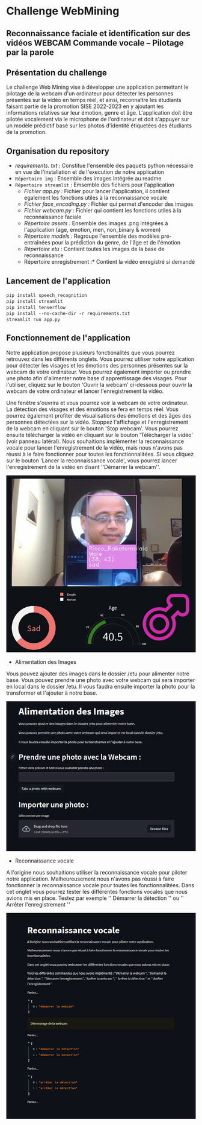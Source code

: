 # Challenge WebMining
## Reconnaissance faciale et identification sur des vidéos WEBCAM Commande vocale – Pilotage par la parole
## Présentation du challenge 

Le challenge Web Mining vise à développer une application permettant le pilotage de la webcam d'un ordinateur pour détecter les personnes présentes sur la vidéo en temps réel, et ainsi, reconnaître les étudiants faisant partie de la promotion SISE 2022-2023 en y ajoutant les informations relatives sur leur émotion, genre et âge. L'application doit être pilotée vocalement via le microphone de l'ordinateur et doit s'appuyer sur un modèle prédictif basé sur les photos d'identité étiquetées des étudiants de la promotion.

## Organisation du repository
- *requirements. txt :* Constitue l'ensemble des paquets python nécessaire en vue de l'installation et de l'execution de notre application
- `Répertoire img` : Ensemble des images intégrée au readme
- `Répertoire streamlit` : Emsemble des fichiers pour l'application
  - *Fichier app.py :* Fichier pour lancer l'application, il contient egalement les fonctions utiles à la reconnaissance vocale 
  - *Fichier face_encoding.py :* Fichier qui permet d'encoder des images
  - *Fichier webcam.py :* Fichier qui contient les fonctions utiles à la reconnaissance faciale
  - *Répertoire assets :* Ensemble des images .png intégrées à l'application (age, emotion, men, non_binary & women)
  - *Répertoire models :* Regroupe l'ensemble des modèles pré-entraînées pour la prédiction du genre, de l'âge et de l'émotion
  - *Répertoire etu :* Contient toutes les images de la base de reconnaissance
  - Répertoire enregistrement :* Contient la vidéo enregistré si demandé



## Lancement de l'application

```
pip install speech_recognition
pip install streamlit
pip install tenserflow
pip install --no-cache-dir -r requirements.txt
streamlit run app.py

```

## Fonctionnement de l'application

Notre application propose plusieurs fonctionalités que vous pourrez retrouvez dans les différents onglets. Vous pourrez utiliser notre application pour détecter les visages et les émotions des personnes présentes sur la webcam de votre ordinateur. Vous pourrez également importer ou prendre une photo afin d'alimenter notre base d'apprentissage des visages. Pour l'utiliser, cliquez sur le bouton 'Ouvrir la webcam' ci-dessous pour ouvrir la webcam de votre ordinateur et lancer l'enregistrement la vidéo.

Une fenêtre s'ouvrira et vous pourrez voir la webcam de votre ordinateur. La détection des visages et des émotions se fera en temps réel. Vous pourrez également profiter de visualisations des émotions et des âges des personnes détectées sur la vidéo. Stoppez l'affichage et l'enregistrement de la webcam en cliquant sur le bouton 'Stop webcam'. Vous pourrez ensuite télécharger la vidéo en cliquant sur le bouton 'Télécharger la vidéo' (voir panneau latéral). Nous souhaitions implémenter la reconnaissance vocale pour lancer l'enregistrement de la vidéo, mais nous n'avons pas réussi à le faire fonctionner pour toutes les fonctionnalitées. Si vous cliquez sur le bouton 'Lancer la reconnaissance vocale', vous pourrez lancer l'enregistrement de la vidéo en disant ''Démarrer la webcam''.

![pres_appli](/img/pres_appli.png)


- Alimentation des Images

Vous pouvez ajouter des images dans le dossier /etu pour alimenter notre base. Vous pouvez prendre une photo avec votre webcam qui sera importer en local dans le dossier /etu. Il vous faudra ensuite importer la photo pour la transformer et l'ajouter à notre base.

![pres_appli](/img/Alim.png)

- Reconnaissance vocale

A l'origine nous souhaitions utiliser la reconnaissance vocale pour piloter notre application. Malheureusement nous n'avons pas réussi à faire fonctionner la reconnaissance vocale pour toutes les fonctionnalitées. Dans cet onglet vous pourrez tester les différentes fonctions vocales que nous avions mis en place. Testez par exemple '' Démarrer la détection '' ou '' Arrêter l'enregistrement ''

![pres_appli](/img/Reco_vocale.png)

